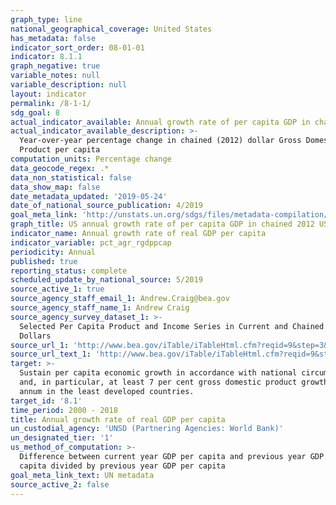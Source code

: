 ```yaml
---
graph_type: line
national_geographical_coverage: United States
has_metadata: false
indicator_sort_order: 08-01-01
indicator: 8.1.1
graph_negative: true
variable_notes: null
variable_description: null
layout: indicator
permalink: /8-1-1/
sdg_goal: 8
actual_indicator_available: Annual growth rate of per capita GDP in chained 2012 dollars
actual_indicator_available_description: >-
  Year-over-year percentage change in chained (2012) dollar Gross Domestic
  Product per capita
computation_units: Percentage change
data_geocode_regex: .*
data_non_statistical: false
data_show_map: false
date_metadata_updated: '2019-05-24'
date_of_national_source_publication: 4/2019
goal_meta_link: 'http://unstats.un.org/sdgs/files/metadata-compilation/Metadata-Goal-8.pdf'
graph_title: US annual growth rate of per capita GDP in chained 2012 US dollars
indicator_name: Annual growth rate of real GDP per capita
indicator_variable: pct_agr_rgdppcap
periodicity: Annual
published: true
reporting_status: complete
scheduled_update_by_national_source: 5/2019
source_active_1: true
source_agency_staff_email_1: Andrew.Craig@bea.gov
source_agency_staff_name_1: Andrew Craig
source_agency_survey_dataset_1: >-
  Selected Per Capita Product and Income Series in Current and Chained 2012
  Dollars
source_url_1: 'http://www.bea.gov/iTable/iTableHtml.cfm?reqid=9&step=3&isuri=1&903=264'
source_url_text_1: 'http://www.bea.gov/iTable/iTableHtml.cfm?reqid=9&step=3&isuri=1&903=264'
target: >-
  Sustain per capita economic growth in accordance with national circumstances
  and, in particular, at least 7 per cent gross domestic product growth per
  annum in the least developed countries.
target_id: '8.1'
time_period: 2000 - 2018
title: Annual growth rate of real GDP per capita
un_custodial_agency: 'UNSD (Partnering Agencies: World Bank)'
un_designated_tier: '1'
us_method_of_computation: >-
  Difference between current year GDP per capita and previous year GDP per
  capita divided by previous year GDP per capita
goal_meta_link_text: UN metadata
source_active_2: false
---
```

